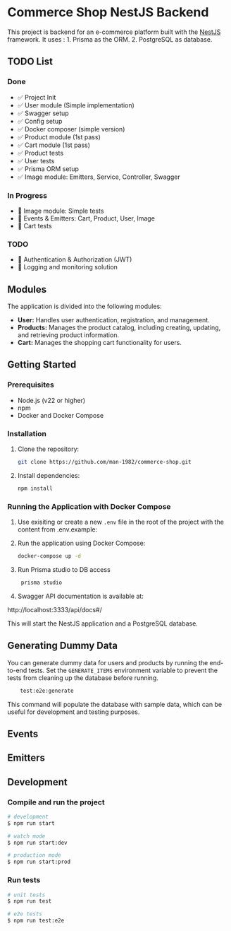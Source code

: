 # Commerce Shop NestJS Backend

This project is backend for an e-commerce platform built with the [NestJS](https://nestjs.com/) framework.
It uses :
    1. Prisma as the ORM. 
    2. PostgreSQL as database.

## TODO List

### Done
- ✅ Project Init
- ✅ User module (Simple implementation)
- ✅ Swagger setup
- ✅ Config setup
- ✅ Docker composer (simple version)
- ✅ Product module (1st pass)
- ✅ Cart module (1st pass)
- ✅ Product tests
- ✅ User tests
- ✅ Prisma ORM setup
- ✅ Image module: Emitters, Service, Controller, Swagger 

### In Progress
- 🚧 Image module: Simple tests
- 🚧 Events & Emitters: Cart, Product, User, Image
- 🚧 Cart tests

### TODO
- 📝 Authentication & Authorization (JWT)
- 📝 Logging and monitoring solution

## Modules

The application is divided into the following modules:

- **User:** Handles user authentication, registration, and management.
- **Products:** Manages the product catalog, including creating, updating, and retrieving product information.
- **Cart:** Manages the shopping cart functionality for users.

## Getting Started

### Prerequisites

- Node.js (v22 or higher)
- npm
- Docker and Docker Compose

### Installation

1. Clone the repository:
   ```bash
   git clone https://github.com/man-1982/commerce-shop.git
   ```
2. Install dependencies:
   ```bash
   npm install
   ```

### Running the Application with Docker Compose

1. Use exisiting or create a new `.env` file in the root of the project with the content from .env.example:


2.  Run the application using Docker Compose:

    ```bash
    docker-compose up -d
    ```
3. Run Prisma studio to DB access

     ```bash
      prisma studio
    ```

4. Swagger API documentation is available at:

http://localhost:3333/api/docs#/

This will start the NestJS application and a PostgreSQL database.

## Generating Dummy Data

You can generate dummy data for users and products by running the end-to-end tests. Set the `GENERATE_ITEMS` environment variable to prevent the tests from cleaning up the database before running.

```bash
    test:e2e:generate 
```
This command will populate the database with sample data, which can be useful for development and testing purposes.

## Events


## Emitters




## Development

### Compile and run the project

```bash
# development
$ npm run start

# watch mode
$ npm run start:dev

# production mode
$ npm run start:prod
```

### Run tests

```bash
# unit tests
$ npm run test

# e2e tests
$ npm run test:e2e
```